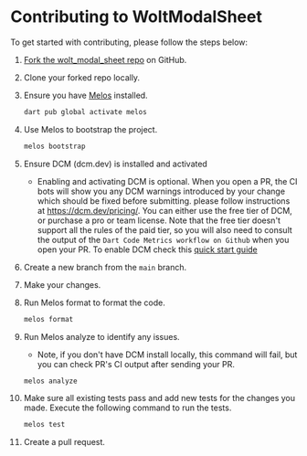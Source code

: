 # Contributing to WoltModalSheet

To get started with contributing, please follow the steps below:

1. [Fork the wolt_modal_sheet repo](https://github.com/woltapp/wolt_modal_sheet/fork) on GitHub.
2. Clone your forked repo locally.
3. Ensure you have [Melos](https://pub.dev/packages/melos/install) installed.

      ```bash
      dart pub global activate melos
      ```

4. Use Melos to bootstrap the project.

      ```bash
      melos bootstrap
      ```

5. Ensure DCM (dcm.dev) is installed and activated
      - Enabling and activating DCM is optional. When you open a PR, the CI bots will show you any DCM warnings introduced
      by your change which should be fixed before submitting. please follow instructions at <https://dcm.dev/pricing/>. You can either use the free tier of DCM, or purchase a pro or team license. Note that the free tier doesn't support all the rules of the paid tier, so you will also need to consult the output of the `Dart Code Metrics workflow on Github` when you open your PR. To enable DCM check this [quick start guide](https://dcm.dev/docs/quick-start/)

6. Create a new branch from the `main` branch.
7. Make your changes.
8. Run Melos format to format the code.

      ```bash
      melos format
      ```

9. Run Melos analyze to identify any issues.
      - Note, if you don't have DCM install locally, this command will fail, but you can check PR's CI output after sending your PR.

      ```bash
      melos analyze
      ```

10. Make sure all existing tests pass and add new tests for the changes you made. Execute the following command to run the tests.

      ```bash
      melos test
      ```

11. Create a pull request.
